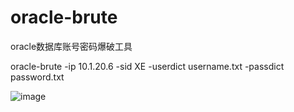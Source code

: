 # oracle-brute
oracle数据库账号密码爆破工具

oracle-brute -ip 10.1.20.6 -sid XE -userdict username.txt -passdict password.txt

![image](https://github.com/user-attachments/assets/5df5cd37-35ce-4ea2-b3a9-3b443041610e)
